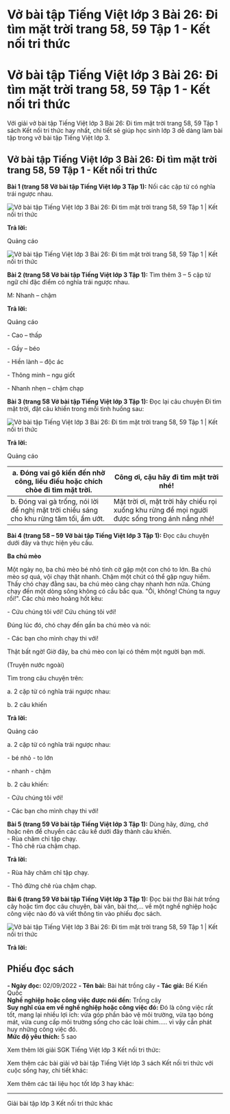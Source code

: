 # Vở bài tập Tiếng Việt lớp 3 Bài 26: Đi tìm mặt trời trang 58, 59 Tập 1 - Kết nối tri thức

# Vở bài tập Tiếng Việt lớp 3 Bài 26: Đi tìm mặt trời trang 58, 59 Tập 1 - Kết nối tri thức

Với giải vở bài tập Tiếng Việt lớp 3 Bài 26: Đi tìm mặt trời trang 58, 59 Tập 1 sách Kết nối tri thức hay nhất, chi tiết sẽ giúp học sinh lớp 3 dễ dàng làm bài tập trong vở bài tập Tiếng Việt lớp 3.

## Vở bài tập Tiếng Việt lớp 3 Bài 26: Đi tìm mặt trời trang 58, 59 Tập 1 - Kết nối tri thức

**Bài 1 (trang 58 Vở bài tập Tiếng Việt lớp 3 Tập 1):** Nối các cặp từ có nghĩa trái ngược nhau.

![Vở bài tập Tiếng Việt lớp 3 Bài 26: Đi tìm mặt trời trang 58, 59 Tập 1 | Kết nối tri thức](https://vietjack.com/vbt-tieng-viet-3-kn/images/bai-26-di-tim-mat-troi-142531.PNG)

**Trả lời:**

Quảng cáo

![Vở bài tập Tiếng Việt lớp 3 Bài 26: Đi tìm mặt trời trang 58, 59 Tập 1 | Kết nối tri thức](https://vietjack.com/vbt-tieng-viet-3-kn/images/bai-26-di-tim-mat-troi-142532.PNG)

**Bài 2 (trang 58 Vở bài tập Tiếng Việt lớp 3 Tập 1):** Tìm thêm 3 – 5 cặp từ ngữ chỉ đặc điểm có nghĩa trái ngược nhau.

M: Nhanh – chậm

**Trả lời:**

Quảng cáo

\- Cao – thấp

\- Gầy – béo

\- Hiền lành – độc ác

\- Thông minh – ngu giốt

\- Nhanh nhẹn – chậm chạp

**Bài 3 (trang 58 Vở bài tập Tiếng Việt lớp 3 Tập 1):** Đọc lại câu chuyện Đi tìm mặt trời, đặt câu khiến trong mỗi tình huống sau:

![Vở bài tập Tiếng Việt lớp 3 Bài 26: Đi tìm mặt trời trang 58, 59 Tập 1 | Kết nối tri thức](https://vietjack.com/vbt-tieng-viet-3-kn/images/bai-26-di-tim-mat-troi-142533.PNG)

**Trả lời:**

Quảng cáo

a. Đóng vai gõ kiến đến nhờ công, liếu điếu hoặc chích chòe đi tìm mặt trời. | Công ơi, cậu hãy đi tìm mặt trời nhé!  
---|---  
b. Đóng vai gà trống, nói lời đề nghị mặt trời chiếu sáng cho khu rừng tăm tối, ẩm ướt. | Mặt trời ơi, mặt trời hãy chiếu rọi xuống khu rừng để mọi người được sống trong ánh nắng nhé!  
  
**Bài 4 (trang 58 – 59 Vở bài tập Tiếng Việt lớp 3 Tập 1):** Đọc câu chuyện dưới đây và thực hiện yêu cầu.

**Ba chú mèo**

Một ngày nọ, ba chú mèo bé nhỏ tình cờ gặp một con chó to lớn. Ba chú mèo sợ quá, vội chạy thật nhanh. Chậm một chút có thể gặp nguy hiểm. Thấy chó chạy đằng sau, ba chú mèo càng chạy nhanh hơn nữa. Chúng chạy đến một dòng sông không có cầu bắc qua. "Ôi, không! Chúng ta nguy rồi!". Các chủ mèo hoảng hốt kêu:

\- Cứu chúng tôi với! Cứu chúng tôi với!

Đúng lúc đó, chó chạy đến gần ba chú mèo và nói:

\- Các bạn cho mình chạy thi với!

Thật bất ngờ! Giờ đây, ba chú mèo con lại có thêm một người bạn mới.

(Truyện nước ngoài)

Tìm trong câu chuyện trên:

a. 2 cặp từ có nghĩa trái ngược nhau:

b. 2 câu khiến

**Trả lời:**

Quảng cáo

a. 2 cặp từ có nghĩa trái ngược nhau: 

\- bé nhỏ - to lớn

\- nhanh - chậm 

b. 2 câu khiến: 

\- Cứu chúng tôi với!

\- Các bạn cho mình chạy thi với!

**Bài 5 (trang 59 Vở bài tập Tiếng Việt lớp 3 Tập 1):** Dùng hãy, đừng, chớ hoặc nên để chuyển các câu kể dưới đây thành câu khiến.  
\- Rùa chăm chỉ tập chạy.  
\- Thỏ chê rùa chậm chạp.

**Trả lời:**

\- Rùa hãy chăm chỉ tập chạy.

\- Thỏ đừng chê rùa chậm chạp.

**Bài 6 (trang 59 Vở bài tập Tiếng Việt lớp 3 Tập 1):** Đọc bài thơ Bài hát trồng cây hoặc tìm đọc câu chuyện, bài văn, bài thơ,... về một nghề nghiệp hoặc công việc nào đó và viết thông tin vào phiếu đọc sách.

![Vở bài tập Tiếng Việt lớp 3 Bài 26: Đi tìm mặt trời trang 58, 59 Tập 1 | Kết nối tri thức](https://vietjack.com/vbt-tieng-viet-3-kn/images/bai-26-di-tim-mat-troi-142534.PNG)

**Trả lời:**

**Phiếu đọc sách**  
---  
**\- Ngày đọc:** 02/09/2022 **\- Tên bài:** Bài hát trồng cây **\- Tác giả:** Bế Kiến Quốc  
**Nghề nghiệp hoặc công việc được nói đến:** Trồng cây  
**Suy nghĩ của em về nghề nghiệp hoặc công việc đó:** Đó là công việc rất tốt, mang lại nhiều lợi ích: vừa góp phần bảo vệ môi trường, vừa tạo bóng mát, vừa cung cấp môi trường sống cho các loài chim….. vì vậy cần phát huy những công việc đó.  
**Mức độ yêu thích:** 5 sao  
  
Xem thêm lời giải SGK Tiếng Việt lớp 3 Kết nối tri thức:

Xem thêm các bài giải vở bài tập Tiếng Việt lớp 3 sách Kết nối tri thức với cuộc sống hay, chi tiết khác:

Xem thêm các tài liệu học tốt lớp 3 hay khác:

* * *

Giải bài tập lớp 3 Kết nối tri thức khác
